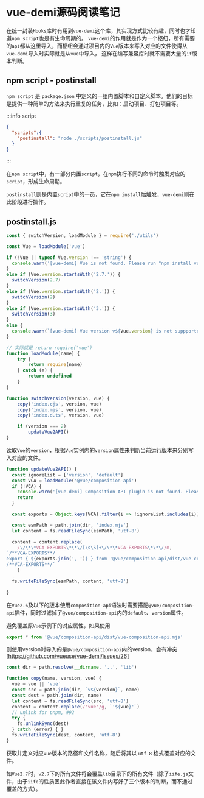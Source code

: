 # vue-demi源码阅读笔记

在统一封装`Hooks`库时有用到`vue-demi`这个库，其实现方式比较有趣，同时也才知道`npm script`也是有生命周期的。
`vue-demi`的作用就是作为一个枢纽，所有需要的`api`都从这里导入，而枢纽会通过项目内的`Vue`版本来写入对应的文件使得从`vue-demi`导入时实际就是从`vue`中导入，
这样在编写兼容库时就不需要大量的`if`版本判断。

## npm script - postinstall

`npm script` 是 `package.json` 中定义的一组内置脚本和自定义脚本。他们的目标是提供一种简单的方法来执行重复的任务，比如：启动项目、打包项目等。

:::info script
```json
{
  "scripts":{
    "postinstall": "node ./scripts/postinstall.js"
  }
}
```
:::

在`npm script`中，有一部分内置`script`，在`npm`执行不同的命令时触发对应的`script`，形成生命周期。

`postinstall`则是内置`script`中的一员，它在`npm install`后触发，`vue-demi`则在此阶段进行操作。

## postinstall.js

```javascript
const { switchVersion, loadModule } = require('./utils')

const Vue = loadModule('vue')

if (!Vue || typeof Vue.version !== 'string') {
  console.warn('[vue-demi] Vue is not found. Please run "npm install vue" to install.')
}
else if (Vue.version.startsWith('2.7.')) {
  switchVersion(2.7)
}
else if (Vue.version.startsWith('2.')) {
  switchVersion(2)
}
else if (Vue.version.startsWith('3.')) {
  switchVersion(3)
}
else {
  console.warn(`[vue-demi] Vue version v${Vue.version} is not suppported.`)
}

// 实际就是 return require('vue')
function loadModule(name) {
    try {
        return require(name)
    } catch (e) {
        return undefined
    }
}

function switchVersion(version, vue) {
    copy('index.cjs', version, vue)
    copy('index.mjs', version, vue)
    copy('index.d.ts', version, vue)

    if (version === 2)
        updateVue2API()
}
```

读取`Vue`的`version`，根据`Vue`实例内的`version`属性来判断当前运行版本来分别写入对应的文件。

```javascript
function updateVue2API() {
  const ignoreList = ['version', 'default']
  const VCA = loadModule('@vue/composition-api')
  if (!VCA) {
    console.warn('[vue-demi] Composition API plugin is not found. Please run "npm install @vue/composition-api" to install.')
    return
  }

  const exports = Object.keys(VCA).filter(i => !ignoreList.includes(i))

  const esmPath = path.join(dir, 'index.mjs')
  let content = fs.readFileSync(esmPath, 'utf-8')

  content = content.replace(
    /\/\*\*VCA-EXPORTS\*\*\/[\s\S]+\/\*\*VCA-EXPORTS\*\*\//m,
`/**VCA-EXPORTS**/
export { ${exports.join(', ')} } from '@vue/composition-api/dist/vue-composition-api.mjs'
/**VCA-EXPORTS**/`
    )

  fs.writeFileSync(esmPath, content, 'utf-8')
  
}
```

在`Vue2.6`及以下的版本使用`composition-api`语法时需要搭配`@vue/composition-api`插件，同时过滤掉了`@vue/composition-api`内的`default`、`version`属性。

避免覆盖原`Vue`示例下的对应属性，如果使用

```javascript
export * from '@vue/composition-api/dist/vue-composition-api.mjs'
```

则使用version时导入的是`@vue/composition-api`内的version，会有冲突[https://github.com/vueuse/vue-demi/issues/26]

```javascript
const dir = path.resolve(__dirname, '..', 'lib')

function copy(name, version, vue) {
  vue = vue || 'vue'
  const src = path.join(dir, `v${version}`, name)
  const dest = path.join(dir, name)
  let content = fs.readFileSync(src, 'utf-8')
  content = content.replace(/'vue'/g, `'${vue}'`)
  // unlink for pnpm, #92
  try {
    fs.unlinkSync(dest)
  } catch (error) { }
  fs.writeFileSync(dest, content, 'utf-8')
}
```

获取并定义对应`Vue`版本的路径和文件名称，随后将其以 `utf-8` 格式覆盖对应的文件。

如`Vue2.7`时，`v2.7`下的所有文件将会覆盖`lib`目录下的所有文件（除了`iife.js`文件，由于`iife`的性质因此作者直接在该文件内写好了三个版本的判断，而不通过覆盖的方式）。

